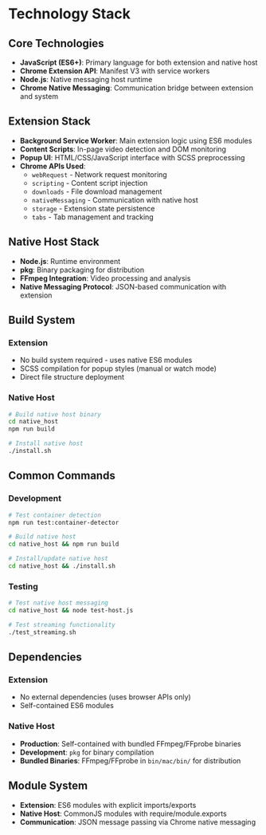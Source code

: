# Technology Stack

## Core Technologies

- **JavaScript (ES6+)**: Primary language for both extension and native host
- **Chrome Extension API**: Manifest V3 with service workers
- **Node.js**: Native messaging host runtime
- **Chrome Native Messaging**: Communication bridge between extension and system

## Extension Stack

- **Background Service Worker**: Main extension logic using ES6 modules
- **Content Scripts**: In-page video detection and DOM monitoring
- **Popup UI**: HTML/CSS/JavaScript interface with SCSS preprocessing
- **Chrome APIs Used**:
  - `webRequest` - Network request monitoring
  - `scripting` - Content script injection
  - `downloads` - File download management
  - `nativeMessaging` - Communication with native host
  - `storage` - Extension state persistence
  - `tabs` - Tab management and tracking

## Native Host Stack

- **Node.js**: Runtime environment
- **pkg**: Binary packaging for distribution
- **FFmpeg Integration**: Video processing and analysis
- **Native Messaging Protocol**: JSON-based communication with extension

## Build System

### Extension

- No build system required - uses native ES6 modules
- SCSS compilation for popup styles (manual or watch mode)
- Direct file structure deployment

### Native Host

```bash
# Build native host binary
cd native_host
npm run build

# Install native host
./install.sh
```

## Common Commands

### Development

```bash
# Test container detection
npm run test:container-detector

# Build native host
cd native_host && npm run build

# Install/update native host
cd native_host && ./install.sh
```

### Testing

```bash
# Test native host messaging
cd native_host && node test-host.js

# Test streaming functionality
./test_streaming.sh
```

## Dependencies

### Extension

- No external dependencies (uses browser APIs only)
- Self-contained ES6 modules

### Native Host

- **Production**: Self-contained with bundled FFmpeg/FFprobe binaries
- **Development**: `pkg` for binary compilation
- **Bundled Binaries**: FFmpeg/FFprobe in `bin/mac/bin/` for distribution

## Module System

- **Extension**: ES6 modules with explicit imports/exports
- **Native Host**: CommonJS modules with require/module.exports
- **Communication**: JSON message passing via Chrome native messaging
